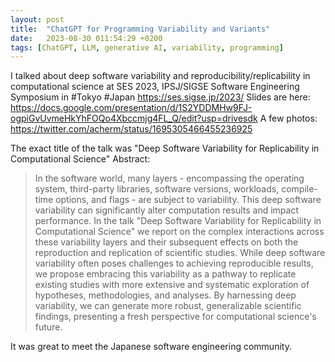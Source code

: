 ```yaml
---
layout: post
title:  "ChatGPT for Programming Variability and Variants"
date:   2023-08-30 011:54:29 +0200
tags: [ChatGPT, LLM, generative AI, variability, programming]
---
```


I talked about deep software variability and reproducibility/replicability in computational science at SES 2023, IPSJ/SIGSE Software Engineering Symposium in #Tokyo #Japan
https://ses.sigse.jp/2023/
Slides are here: https://docs.google.com/presentation/d/1S2YDDMHw9FJ-ogpiGvUvmeHkYhFOQo4Xbccmjg4FL_Q/edit?usp=drivesdk
A few photos: https://twitter.com/acherm/status/1695305466455236925

The exact title of the talk was "Deep Software Variability for Replicability in Computational Science"
Abstract:
> In the software world, many layers - encompassing the operating system, third-party libraries, software versions, workloads, compile-time options, and flags - are subject to variability. 
> This deep software variability can significantly alter computation results and impact performance. 
> In the talk "Deep Software Variability for Replicability in Computational Science" we report on the complex interactions across these variability layers and their subsequent effects on both the reproduction and replication of scientific studies. 
> While deep software variability often poses challenges to achieving reproducible results, we propose embracing this variability as a pathway to replicate existing studies with more extensive and systematic exploration of hypotheses, methodologies, and analyses. 
> By harnessing deep variability, we can generate more robust, generalizable scientific findings, presenting a fresh perspective for computational science's future.

It was great to meet the Japanese software engineering community. 